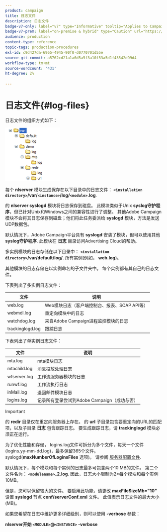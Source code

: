 ```yaml
---
product: campaign
title: 日志文件
description: 日志文件
badge-v7-only: label="v7" type="Informative" tooltip="Applies to Campaign Classic v7 only"
badge-v7-prem: label="on-premise & hybrid" type="Caution" url="https://experienceleague.adobe.com/docs/campaign-classic/using/installing-campaign-classic/architecture-and-hosting-models/hosting-models-lp/hosting-models.html?lang=en" tooltip="Applies to on-premise and hybrid deployments only"
audience: production
content-type: reference
topic-tags: production-procedures
exl-id: c9d427da-6965-4945-90f0-d0770701d55e
source-git-commit: a5762cd21a1a6d5a5f3a10f53a5d1f43542d99d4
workflow-type: tm+mt
source-wordcount: '431'
ht-degree: 2%

---
```


# 日志文件{#log-files}



日志文件的组织方式如下：

![](assets/d_ncs_directory.png)

每个 **nlserver** 模块生成保存在以下目录中的日志文件： **`<installation directory>`/var/`<instance>`/log/`<module>`.log**.

的 **nlserver syslogd** 模块将日志保存到磁盘。 此模块类似于Unix **syslog守护程序**，但已针对Unix和Windows之间的兼容性进行了调整。 其他Adobe Campaign模块不会将其日志保存到磁盘；他们将此任务委派给 **syslogd** 模块，方法是发送UDP数据包。

默认情况下，Adobe Campaign平台具有 **syslogd** 安装了模块，但可以使用其他 **syslog守护程序**. 此模块在 **日志** 目录访问Advertising Cloud的帮助。

多实例模块的日志存储在以下目录中： **`<installation directory>`/var/default/log/**. 所有实例(例如， **web.log**)。

其他模块的日志存储在以实例命名的子文件夹中。 每个实例都有其自己的日志文件。

下表列出了多实例日志文件：

| 文件 | 说明 |
|---|---|
| web.log | Web模块日志（客户端控制台、报表、SOAP API等） |
| webmdl.log | 重定向模块中的日志 |
| watchdog.log | 来自Adobe Campaign进程监控模块的日志 |
| trackinglogd.log | 跟踪日志 |

下表列出了单实例日志文件：

| 文件 | 说明 |
|---|---|
| mta.log | mta模块日志 |
| mtachild.log | 消息投放处理日志 |
| wfserver.log | 工作流服务器模块的日志 |
| runwf.log | 工作流执行日志 |
| inMail.log | 退回邮件模块日志 |
| logins.log | 记录所有登录尝试到Adobe Campaign（成功与否） |

>[!IMPORTANT]
>
>的 **redir** 目录仅在重定向服务器上存在。 的 **url** 子目录包含要重定向的URL的匹配项，以及子目录 **日志** 包含跟踪日志。 要生成跟踪日志，请 **trackinglogd** 模块必须正在运行。

为了优化性能和存储， logins.log文件可拆分为多个文件，每天一个文件(logins.yy-mm-dd.log)，最多保留365个文件。 syslogd(**maxNumberOfLoginsFiles** 选项)。 请参阅 [服务器配置文件](../../installation/using/the-server-configuration-file.md#syslogd).

默认情况下，每个模块和每个实例的日志最多可包含两个10 MB的文件。 第二个文件名为： **`<modulename>`_2.log**. 因此，日志大小限制为2&#42;每个模块和每个实例10MB。

但是，您可以保留较大的文件。 要启用此功能，请更改 **maxFileSizeMb=&quot;10&quot;** 设置 **syslogd** 节点 **conf/serverConf.xml** 文件。 此值表示日志文件的最大大小(MB)。

如果您希望在日志中维护更多详细级别，则可以使用 **-verbose** 参数：

**nlserver开始 `<MODULE>`@`<INSTANCE>` -verbose**
